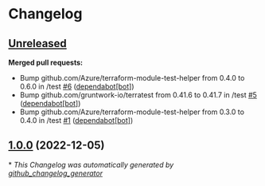 # Changelog

## [Unreleased](https://github.com/Azure/terraform-azurerm-subnets/tree/HEAD)

**Merged pull requests:**

- Bump github.com/Azure/terraform-module-test-helper from 0.4.0 to 0.6.0 in /test [\#6](https://github.com/Azure/terraform-azurerm-subnets/pull/6) ([dependabot[bot]](https://github.com/apps/dependabot))
- Bump github.com/gruntwork-io/terratest from 0.41.6 to 0.41.7 in /test [\#5](https://github.com/Azure/terraform-azurerm-subnets/pull/5) ([dependabot[bot]](https://github.com/apps/dependabot))
- Bump github.com/Azure/terraform-module-test-helper from 0.3.0 to 0.4.0 in /test [\#1](https://github.com/Azure/terraform-azurerm-subnets/pull/1) ([dependabot[bot]](https://github.com/apps/dependabot))

## [1.0.0](https://github.com/Azure/terraform-azurerm-subnets/tree/1.0.0) (2022-12-05)



\* *This Changelog was automatically generated by [github_changelog_generator](https://github.com/github-changelog-generator/github-changelog-generator)*

